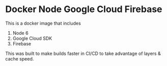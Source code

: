 # Docker Node Google Cloud Firebase

This is a docker image that includes

1.  Node 6
2.  Google Cloud SDK
3.  Firebase

This was built to make builds faster in CI/CD to take advantage of layers & cache speed.
